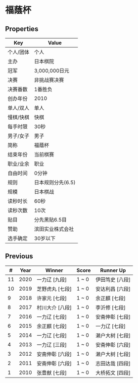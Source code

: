 # 福蔭杯

## Properties

| Key | Value |
| --- | ----- |
| 个人/团体 | 个人 |
| 主办 | 日本棋院 |
| 冠军 | 3,000,000日元 |
| 决赛 | 非挑战赛决赛 |
| 决赛番数 | 1番胜负 |
| 创办年份 | 2010 |
| 单人/双人 | 单人 |
| 慢棋/快棋 | 快棋 |
| 每手时限 | 30秒 |
| 男子/女子 | 男子 |
| 简称 | 福蔭杯 |
| 结束年份 | 当前棋赛 |
| 职业/业余 | 职业 |
| 自由时间 | 0分钟 |
| 规则 | 日本规则分先(6.5) |
| 规模 | 日本棋战 |
| 读秒时长 | 60秒 |
| 读秒次数 | 10次 |
| 贴目 | 分先黑贴6.5目 |
| 赞助 | 滨田实业株式会社 |
| 选手确定 | 30岁以下 |

## Previous

| # | Year | Winner | Score | Runner Up |
| --- | --- | --- | --- | --- |
| 11 | 2020 | 一力辽 [九段] | 1 ~ 0 | 伊田笃史 [八段] |
| 10 | 2019 | 芝野虎丸 [七段] | 1 ~ 0 | 安达利昌 [六段] |
| 9 | 2018 | 许家元 [七段] | 1 ~ 0 | 余正麒 [七段] |
| 8 | 2017 | 村川大介 [八段] | 1 ~ 0 | 李沂修 [七段] |
| 7 | 2016 | 一力辽 [七段] | 1 ~ 0 | 安斋伸彰 [七段] |
| 6 | 2015 | 余正麒 [七段] | 1 ~ 0 | 一力辽 [七段] |
| 5 | 2014 | 一力辽 [七段] | 1 ~ 0 | 濑户大树 [七段] |
| 4 | 2013 | 一力辽 [三段] | 1 ~ 0 | 安斋伸彰 [六段] |
| 3 | 2012 | 安斋伸彰 [六段] | 1 ~ 0 | 濑户大树 [七段] |
| 2 | 2011 | 安斋伸彰 [六段] | 1 ~ 0 | 志田达哉 [四段] |
| 1 | 2010 | 张豊猷 [七段] | 1 ~ 0 | 大桥拓文 [四段] |

